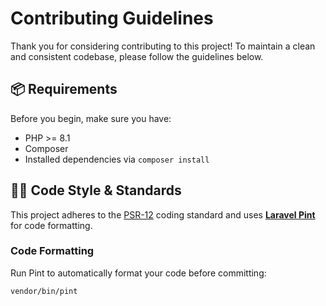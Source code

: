 # Contributing Guidelines

Thank you for considering contributing to this project! To maintain a clean and consistent codebase, please follow the guidelines below.

## 📦 Requirements

Before you begin, make sure you have:

- PHP >= 8.1
- Composer
- Installed dependencies via `composer install`

## 🧑‍💻 Code Style & Standards

This project adheres to the [PSR-12](https://www.php-fig.org/psr/psr-12/) coding standard and uses **[Laravel Pint](https://laravel.com/docs/pint)** for code formatting.

### Code Formatting

Run Pint to automatically format your code before committing:

```bash
vendor/bin/pint
